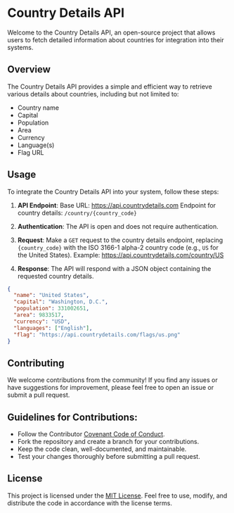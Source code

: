 # Country Details API

Welcome to the Country Details API, an open-source project that allows users to fetch detailed information about countries for integration into their systems.

## Overview

The Country Details API provides a simple and efficient way to retrieve various details about countries, including but not limited to:

* Country name
* Capital
* Population
* Area
* Currency
* Language(s)
* Flag URL

## Usage

To integrate the Country Details API into your system, follow these steps:

1. **API Endpoint**:
    Base URL: https://api.countrydetails.com
    Endpoint for country details: `/country/{country_code}`

2. **Authentication**:
    The API is open and does not require authentication.

3. **Request**:
    Make a `GET` request to the country details endpoint, replacing `{country_code}` with the ISO 3166-1 alpha-2 country code (e.g., `US` for the United States).
    Example: https://api.countrydetails.com/country/US

4. **Response**:
    The API will respond with a JSON object containing the requested country details.

``` json
{
  "name": "United States",
  "capital": "Washington, D.C.",
  "population": 331002651,
  "area": 9833517,
  "currency": "USD",
  "languages": ["English"],
  "flag": "https://api.countrydetails.com/flags/us.png"
}
```

## Contributing

We welcome contributions from the community! If you find any issues or have suggestions for improvement, please feel free to open an issue or submit a pull request.

## Guidelines for Contributions:

* Follow the Contributor [Covenant Code of Conduct](https://www.contributor-covenant.org/).
* Fork the repository and create a branch for your contributions.
* Keep the code clean, well-documented, and maintainable.
* Test your changes thoroughly before submitting a pull request.

## License

This project is licensed under the [MIT License](https://opensource.org/license/mit/). Feel free to use, modify, and distribute the code in accordance with the license terms.